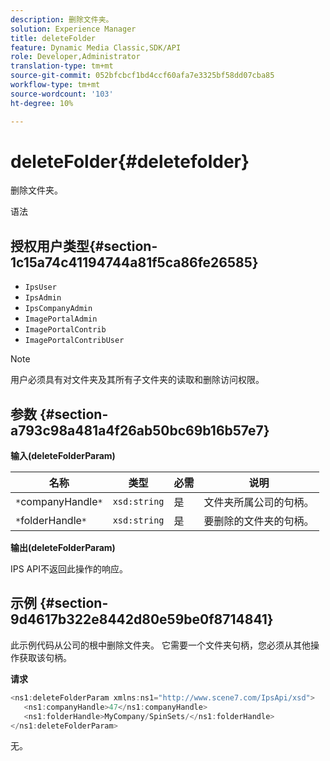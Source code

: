 ```yaml
---
description: 删除文件夹。
solution: Experience Manager
title: deleteFolder
feature: Dynamic Media Classic,SDK/API
role: Developer,Administrator
translation-type: tm+mt
source-git-commit: 052bfcbcf1bd4ccf60afa7e3325bf58dd07cba85
workflow-type: tm+mt
source-wordcount: '103'
ht-degree: 10%

---
```



# deleteFolder{#deletefolder}

删除文件夹。

语法

## 授权用户类型{#section-1c15a74c41194744a81f5ca86fe26585}

* `IpsUser`
* `IpsAdmin`
* `IpsCompanyAdmin`
* `ImagePortalAdmin`
* `ImagePortalContrib`
* `ImagePortalContribUser`

>[!NOTE]
>
>用户必须具有对文件夹及其所有子文件夹的读取和删除访问权限。

## 参数 {#section-a793c98a481a4f26ab50bc69b16b57e7}

**输入(deleteFolderParam)**

| 名称 | 类型 | 必需 | 说明 |
|---|---|---|---|
| `*`companyHandle`*` | `xsd:string` | 是 | 文件夹所属公司的句柄。 |
| `*`folderHandle`*` | `xsd:string` | 是 | 要删除的文件夹的句柄。 |

**输出(deleteFolderParam)**

IPS API不返回此操作的响应。

## 示例 {#section-9d4617b322e8442d80e59be0f8714841}

此示例代码从公司的根中删除文件夹。 它需要一个文件夹句柄，您必须从其他操作获取该句柄。

**请求**

```java
<ns1:deleteFolderParam xmlns:ns1="http://www.scene7.com/IpsApi/xsd">
   <ns1:companyHandle>47</ns1:companyHandle>
   <ns1:folderHandle>MyCompany/SpinSets/</ns1:folderHandle>
</ns1:deleteFolderParam>
```

无。
